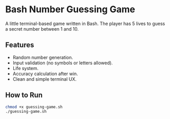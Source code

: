 # Bash Number Guessing Game

A little terminal-based game written in Bash. The player has 5 lives to guess a secret number between 1 and 10.

## Features

- Random number generation.
- Input validation (no symbols or letters allowed).
- Life system.
- Accuracy calculation after win.
- Clean and simple terminal UX.

## How to Run

```bash
chmod +x guessing-game.sh
./guessing-game.sh
```

